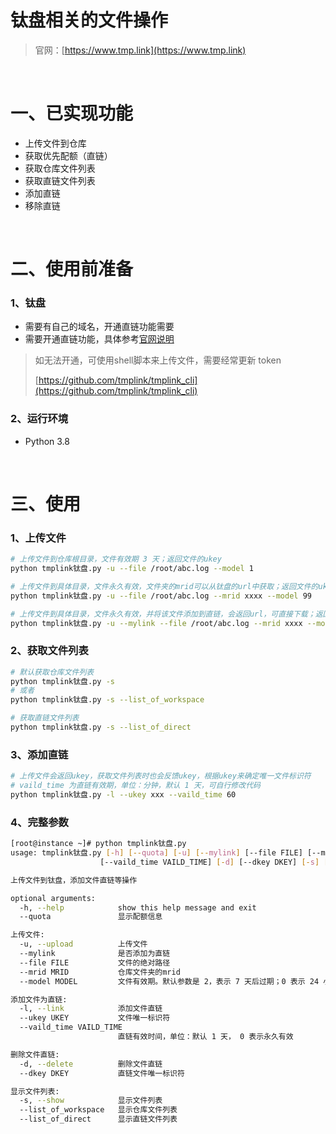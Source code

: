 # 钛盘相关的文件操作

> 官网：[https://www.tmp.link](https://www.tmp.link)

‍

# 一、已实现功能

* 上传文件到仓库
* 获取优先配额（直链）
* 获取仓库文件列表
* 获取直链文件列表
* 添加直链
* 移除直链

‍

# 二、使用前准备

### 1、钛盘

* 需要有自己的域名，开通直链功能需要
* 需要开通直链功能，具体参考[官网说明](https://bbs.tmp.link/d/563-%E7%9B%B4%E9%93%BE%E8%A6%81%E6%80%8E%E4%B9%88%E6%B7%BB%E5%8A%A0/6)

> 如无法开通，可使用shell脚本来上传文件，需要经常更新 token
>
> [https://github.com/tmplink/tmplink_cli](https://github.com/tmplink/tmplink_cli)

### 2、运行环境

* Python 3.8

‍

# 三、使用

### 1、上传文件

```bash
# 上传文件到仓库根目录，文件有效期 3 天；返回文件的ukey
python tmplink钛盘.py -u --file /root/abc.log --model 1

# 上传文件到具体目录，文件永久有效，文件夹的mrid可以从钛盘的url中获取；返回文件的ukey
python tmplink钛盘.py -u --file /root/abc.log --mrid xxxx --model 99

# 上传文件到具体目录，文件永久有效，并将该文件添加到直链，会返回url，可直接下载；返回文件的ukey，直链url
python tmplink钛盘.py -u --mylink --file /root/abc.log --mrid xxxx --model 99
```

### 2、获取文件列表

```bash
# 默认获取仓库文件列表
python tmplink钛盘.py -s
# 或者
python tmplink钛盘.py -s --list_of_workspace

# 获取直链文件列表
python tmplink钛盘.py -s --list_of_direct
```

### 3、添加直链

```bash
# 上传文件会返回ukey，获取文件列表时也会反馈ukey，根据ukey来确定唯一文件标识符
# vaild_time 为直链有效期，单位：分钟，默认 1 天，可自行修改代码
python tmplink钛盘.py -l --ukey xxx --vaild_time 60
```

### 4、完整参数

```bash
[root@instance ~]# python tmplink钛盘.py
usage: tmplink钛盘.py [-h] [--quota] [-u] [--mylink] [--file FILE] [--mrid MRID] [--model MODEL] [-l] [--ukey UKEY]
                    [--vaild_time VAILD_TIME] [-d] [--dkey DKEY] [-s] [--list_of_workspace] [--list_of_direct]

上传文件到钛盘，添加文件直链等操作

optional arguments:
  -h, --help            show this help message and exit
  --quota               显示配额信息

上传文件:
  -u, --upload          上传文件
  --mylink              是否添加为直链
  --file FILE           文件的绝对路径
  --mrid MRID           仓库文件夹的mrid
  --model MODEL         文件有效期。默认参数是 2，表示 7 天后过期；0 表示 24 小时；1 表示 3 天；99 表示永久。

添加文件为直链:
  -l, --link            添加文件直链
  --ukey UKEY           文件唯一标识符
  --vaild_time VAILD_TIME
                        直链有效时间，单位：默认 1 天， 0 表示永久有效

删除文件直链:
  -d, --delete          删除文件直链
  --dkey DKEY           直链文件唯一标识符

显示文件列表:
  -s, --show            显示文件列表
  --list_of_workspace   显示仓库文件列表
  --list_of_direct      显示直链文件列表
```

‍
